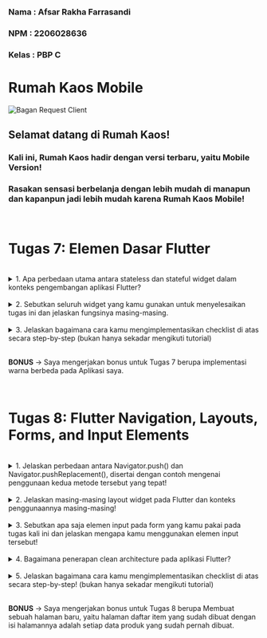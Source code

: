 ### Nama : Afsar Rakha Farrasandi
### NPM : 2206028636
### Kelas : PBP C

# Rumah Kaos Mobile
![Bagan Request Client](https://github.com/afsarakhaa/rumah-kaos/assets/122893320/1ec0cfb0-becc-4aaa-ab99-c4b060aa8c2d)

## Selamat datang di **Rumah Kaos**!
### Kali ini, Rumah Kaos hadir dengan versi terbaru, yaitu Mobile Version!
### Rasakan sensasi berbelanja dengan lebih mudah di manapun dan kapanpun jadi lebih mudah karena Rumah Kaos Mobile!

<br/>

# Tugas 7: Elemen Dasar Flutter
<br />

<details>
<summary> 1. Apa perbedaan utama antara stateless dan stateful widget dalam konteks pengembangan aplikasi Flutter?
</summary>

<br/>

Dalam pengembangan aplikasi Flutter, terdapat dua jenis widget utama yang digunakan untuk membangun UI: **StatelessWidget** dan **StatefulWidget**. Kedua widget ini memiliki peran penting dan penggunaan yang berbeda tergantung pada kebutuhan aplikasi kita.

Berikut adalah tabel yang menggambarkan perbedaan utama antara `StatelessWidget` dan `StatefulWidget`:

| Aspek | StatelessWidget | StatefulWidget |
|-------|----------------|---------------|
| **Definisi** | Widget yang tidak memerlukan state. Artinya, tidak ada data yang diharapkan berubah sepanjang waktu widget ditampilkan. | Widget yang memiliki state yang bisa berubah. Ini digunakan untuk widget yang bisa berinteraksi dengan pengguna atau data yang berubah-ubah. |
| **Penggunaan** | Ideal untuk UI yang static dan tidak berubah setelah rendering pertama, seperti teks atau ikon. | Digunakan untuk UI yang dinamis dan interaktif, seperti form, atau informasi yang terus berubah. |
| **State** | Tidak memiliki state sendiri. | Memiliki state sendiri yang dapat berubah dan memicu UI untuk membangun ulang. |
| **Rebuild** | Tidak dibangun ulang ketika data berubah. | Dibangun ulang ketika state-nya berubah menggunakan `setState()`. |
| **Performance** | Lebih efisien jika data tidak berubah. | Memiliki overhead karena perlu mengelola state dan mungkin membangun ulang lebih sering. |
| **Contoh** | `Text`, `Icon`, dan `FlatButton`. | `Checkbox`, `Radio`, `Slider`, dan form input. |
| **Lifecycle** | Memiliki metode `build()` saja. | Memiliki metode `createState()`, dan state memiliki lifecycle seperti `initState()`, `dispose()`, dll. |

## Kesimpulan

Pemilihan antara `StatelessWidget` dan `StatefulWidget` bergantung pada apakah UI component yang dibangun butuh untuk diperbarui selama masa maintain atau pengembangan. Jika jawabannya ya, maka `StatefulWidget` adalah pilihan yang tepat. Jika tidak, `StatelessWidget` lebih disukai karena lebih ringan dan sederhana.
</details>

<br/>

<details>
<summary> 2. Sebutkan seluruh widget yang kamu gunakan untuk menyelesaikan tugas ini dan jelaskan fungsinya masing-masing.
</summary>

<br/>

Pada hal ini, hampir semua hal adalah widget, maka dari itu, berikut adalah seluruh widget yang saya gunakan dalam tugas ini beserta penjelasannya

| Widget | Fungsi |
|--------|--------|
| `MaterialApp` | Widget pembungkus yang menyediakan aplikasi dengan data tema, rute, dan lainnya. |
| `Scaffold` | Menyediakan struktur dasar untuk aplikasi desain material, termasuk app bars, body, dan lain-lain. |
| `AppBar` | Menampilkan app bar di bagian atas layar, biasanya berisi judul dan aksi. |
| `SingleChildScrollView` | Memungkinkan konten di dalamnya dapat discroll, berguna untuk konten yang melebihi layar. |
| `Padding` | Menambahkan ruang di sekitar widget anak, berguna untuk memberikan margin. |
| `Column` | Mengatur anak-anaknya dalam tata letak vertikal linier. |
| `Text` | Menampilkan string teks dengan berbagai styling. |
| `GridView.builder` | Membuat grid item yang dibangun secara dinamis, efisien untuk daftar item besar. |
| `SliverGridDelegateWithFixedCrossAxisCount` | Mengontrol tata letak grid, termasuk jumlah kolom dan spacing. |
| `Card` | Widget material design yang menampilkan informasi yang dapat di-tap. |
| `InkWell` | Menangkap tab dan memberikan efek visual ketika disentuh. |
| `Icon` | Menampilkan ikon material. |
| `SizedBox` | Kotak dengan ukuran tertentu, sering digunakan untuk spacing. |
| `TextStyle` | Menentukan gaya teks seperti ukuran font, berat, dan warna. |
| `ScaffoldMessenger` | Menampilkan `SnackBar`, memberikan feedback sementara ke pengguna. |
| `SnackBar` | Menampilkan pesan singkat di bagian bawah layar. |
| `IconData` | Mendefinisikan ikon-ikon material yang tersedia. |
| `Color` | Merepresentasikan warna. |
| `ThemeData` | Menentukan tema warna dan desain yang digunakan di aplikasi. |
| `ColorScheme.fromSeed` | Menciptakan skema warna dari warna seed. |
| `RoundedRectangleBorder` | Memberikan bentuk bulat pada border `Card`. |
| `main` | Fungsi entry point eksekusi aplikasi Flutter. |

</details>

<br/>

<details>
<summary> 3.  Jelaskan bagaimana cara kamu mengimplementasikan checklist di atas secara step-by-step (bukan hanya sekadar mengikuti tutorial)
</summary>

<br/>

- ### [x]  Membuat sebuah program Flutter baru dengan tema inventory seperti tugas-tugas sebelumnya.

    Pada hal ini saya membuat program Flutter Baru dengan nama "Rumah Kaos Mobile" karena merupakan versi mobile dari App Rumah Kaos.

    #### Persyaratan Sistem
    - Flutter SDK
    - Dart SDK
    - IDE yang mendukung Flutter (misalnya, Android Studio atau Visual Studio Code)

    #### Setup Aplikasi
    1. Instal Flutter SDK dan Dart SDK di sistem Anda.
    2. Setup editor yang Anda pilih (misalnya, Android Studio atau Visual Studio Code) dengan plugin Flutter dan Dart.
    3. Clone repository ini atau buat aplikasi Flutter baru menggunakan perintah `flutter create nama_aplikasi`.

    #### Struktur Kode
    Aplikasi ini terdiri dari dua file Dart utama:
    - `main.dart`: File utama yang menjalankan aplikasi Flutter.
    - `menu.dart`: Berisi widget yang digunakan untuk menampilkan tombol dan fungsi aplikasi.

    #### Cara Menjalankan
    1. Buka terminal.
    2. Navigasi ke direktori aplikasi.
    3. Jalankan `flutter run` untuk menjalankan aplikasi pada simulator atau perangkat.

- ### [x]  Membuat tiga tombol sederhana dengan ikon dan teks (Lihat Item, Tambah Item, Logout)

    ### Langkah 1: Mendefinisikan Model Data

    Saya pertama-tama mendefinisikan model data yang akan mewakili setiap item pada UI. Model ini dinamakan `ShopItem`.

    ```dart
    class ShopItem {
    final String name;
    final IconData icon;
    final Color color;

    ShopItem(this.name, this.icon, this.color);
    }
    ```

    Model `ShopItem` ini memiliki nama, ikon, dan warna yang nantinya digunakan untuk menampilkan tombol.

    ### Langkah 2: Membuat Widget Tombol

    Selanjutnya, saya membuat sebuah Stateless Widget yang disebut `ShopCard`. Widget ini mengambil `ShopItem` sebagai parameter dan menampilkannya sebagai sebuah Card yang bisa ditekan.

    ```dart
    class ShopCard extends StatelessWidget {
    final ShopItem item;

    const ShopCard(this.item, {Key? key}) : super(key: key);

    @override
    Widget build(BuildContext context) {
        return Card(
        color: item.color,
        child: InkWell(
            onTap: () {
            ScaffoldMessenger.of(context).showSnackBar(
                SnackBar(content: Text("Saya telah menekan tombol ${item.name}!"))
            );
            },
            child: Column(
            // ... Isi child sesuai dengan struktur yang ada di kode asli
            ),
        ),
        );
    }
    }
    ```

    Dalam `ShopCard`, `InkWell` digunakan untuk menangkap gestur tap dan menampilkan Snackbar.

    ### Langkah 3: Menampilkan Tombol pada Layar Utama

    Pada `MyHomePage`, saya menggunakan `GridView.builder` untuk menampilkan `ShopCard`. Setiap card merepresentasikan satu dari tiga tombol fungsi aplikasi yang diminta.

    ```dart
    class MyHomePage extends StatelessWidget {
    // ... Constructor dan variabel lainnya ...

    @override
    Widget build(BuildContext context) {
        // ... Scaffold dan AppBar ...

        return GridView.builder(
        // ... GridView builder setup ...
        itemBuilder: (context, index) {
            return ShopCard(items[index]);
        },
        );
    }
    }
    ```

    `GridView.builder` akan membangun sebuah `ShopCard` untuk setiap `ShopItem` yang ada di dalam list `items`.

    ### Langkah 4: Menetapkan Item Tombol

    Saya menetapkan tombol-tombol yang diinginkan dalam sebuah list bernama `items` di `MyHomePage`.

    ```dart
    final List<ShopItem> items = [
    ShopItem("Lihat Item", Icons.checklist, Colors.green),
    ShopItem("Tambah Item", Icons.add_shopping_cart, Colors.blue),
    ShopItem("Logout", Icons.logout, Colors.red),
    ];
    ```
- ### [x]  Memunculkan Snackbar dan tulisannya

    #### Implementasi Tombol dan Snackbar
    Saya membuat tiga tombol dengan ikon dan teks menggunakan `ShopCard`. Setiap `ShopCard` dikonfigurasi dengan sebuah `ShopItem` yang memiliki nama, ikon, dan warna tertentu. Ketika tombol ditekan, sebuah `SnackBar` ditampilkan dengan menggunakan `ScaffoldMessenger.of(context)` untuk memberikan umpan balik kepada pengguna.

    ##### Kode `ShopCard` untuk Snackbar
    ```dart
    child: InkWell(
    onTap: () {
        ScaffoldMessenger.of(context)
        ..hideCurrentSnackBar()
        ..showSnackBar(SnackBar(content: Text("Kamu telah menekan tombol ${item.name}!")));
    },
    // Rest of the code
    )
    ```
    Setiap tombol memiliki `onTap` callback yang menghasilkan `SnackBar` dengan pesan yang sesuai berdasarkan item yang ditekan.
</details>

<br/>

**BONUS** -> Saya mengerjakan bonus untuk Tugas 7 berupa implementasi warna berbeda pada Aplikasi saya.

<br/>

# Tugas 8: Flutter Navigation, Layouts, Forms, and Input Elements
<br />

<details>
<summary> 1. Jelaskan perbedaan antara Navigator.push() dan Navigator.pushReplacement(), disertai dengan contoh mengenai penggunaan kedua metode tersebut yang tepat!
</summary>

<br/>

**Perbedaan antara `Navigator.push()` dan `Navigator.pushReplacement()`**

Flutter menyediakan metode `Navigator.push()` dan `Navigator.pushReplacement()` untuk navigasi antar halaman. Keduanya memiliki tujuan yang berbeda:

- `Navigator.push()`: Digunakan untuk menavigasi ke halaman baru tanpa menghapus halaman saat ini dari stack. Halaman sebelumnya tetap ada di stack, sehingga user dapat kembali ke halaman tersebut.
- `Navigator.pushReplacement()`: Digunakan untuk menavigasi ke halaman baru dengan menggantikan halaman saat ini di stack. Halaman saat ini akan dihapus dari stack, dan tidak dapat kembali ke halaman tersebut.

### Tabel Perbandingan

| Fitur                    | Navigator.push()                  | Navigator.pushReplacement()    |
|--------------------------|-----------------------------------|-------------------------------|
| Deskripsi                | Menambahkan halaman baru ke stack.| Mengganti halaman saat ini dengan halaman baru di stack. |
| Kembalinya ke Halaman Sebelumnya | Memungkinkan kembali ke halaman sebelumnya. | Tidak memungkinkan kembali ke halaman sebelumnya. |
| Penggunaan Stack         | Menambahkan ke stack.             | Menggantikan elemen di stack. |
| Kasus Penggunaan         | Menavigasi ke halaman baru sambil mempertahankan histori. | Menavigasi ke halaman baru saat tidak perlu kembali ke halaman sebelumnya (misalnya, setelah login berhasil). |

### Contoh Penggunaan

**Navigator.push()**
```dart
Navigator.push(
  context,
  MaterialPageRoute(builder: (context) => ShopFormPage()),
);
```
Dalam contoh ini, user menavigasi ke `ShopFormPage` dan dapat kembali ke halaman sebelumnya dengan menggunakan tombol kembali.

**Navigator.pushReplacement()**
```dart
Navigator.pushReplacement(
  context,
  MaterialPageRoute(builder: (context) => MyHomePage()),
);
```
Dalam contoh ini, user menavigasi ke `MyHomePage`, tetapi tidak dapat kembali ke halaman sebelumnya karena telah digantikan oleh `MyHomePage`.

### Kesimpulan

Pemilihan antara `Navigator.push()` dan `Navigator.pushReplacement()` tergantung pada kebutuhan navigasi dalam aplikasi yang dibuat. Penggunaan yang tepat akan memastikan pengalaman pengguna yang intuitif dan efisien.

</details>
<br/>

<details>
<summary> 2.  Jelaskan masing-masing layout widget pada Flutter dan konteks penggunaannya masing-masing! </summary>

<br/>

Berikut penjelasan masing-masing layout widget pada Flutter beserta konteks penggunaannya:

| Nama Layout Widget  | Deskripsi                                                                                                                      | Konteks Penggunaan                             |
|---------------------|--------------------------------------------------------------------------------------------------------------------------------|------------------------------------------------|
| `Container`         | Widget yang digunakan untuk mengatur tata letak dan dekorasi elemen-elemen dalam kotak.                                    | Biasanya digunakan untuk mengelompokkan dan mengatur elemen-elemen lain dalam kotak dengan batas tertentu.                |
| `Row`               | Widget yang mengatur anak-anaknya dalam baris horizontal.                                                                      | Berguna ketika kita ingin menampilkan elemen-elemen dalam satu baris secara horizontal.                                |
| `Column`            | Widget yang mengatur anak-anaknya dalam kolom vertikal.                                                                        | Berguna ketika kita ingin menampilkan elemen-elemen dalam satu kolom secara vertikal.                                  |
| `ListView`          | Widget yang mengatur anak-anaknya dalam daftar gulir (scrollable list).                                                         | Digunakan ketika kita memiliki daftar elemen yang panjang dan ingin memungkinkan pengguna untuk menggulirnya.         |
| `Stack`             | Widget yang mengatur anak-anaknya dalam tumpukan, yang memungkinkan elemen-elemen tumpuk di atas satu sama lain.          | Berguna ketika kita ingin menumpuk elemen-elemen dalam tata letak yang lebih kompleks, seperti tumpukan kartu.         |
| `Expanded`          | Widget yang memungkinkan anak-anaknya memperluas ruang yang tersedia dalam arah tertentu.                                     | Digunakan dalam `Row` atau `Column` untuk memberikan sebagian dari ruang yang tersedia kepada anak-anaknya.             |
| `Wrap`              | Widget yang mengatur anak-anaknya dalam baris-baris yang memanjang secara otomatis, dan memindahkan ke baris berikutnya jika tidak cukup ruang. | Cocok untuk tata letak dengan elemen-elemen berukuran bervariasi yang perlu diatur dalam baris-baris.         |
| `Flow`              | Widget yang mengatur anak-anaknya dalam tata letak aliran (flow layout), dengan kemampuan mengisi ruang secara otomatis.  | Berguna untuk tata letak yang kompleks yang memerlukan penataan elemen dengan baik tanpa perlu mengatur secara manual. |
| `Card`              | Widget yang menggambarkan kartu dengan bayangan dan tampilan yang elegan.                                                       | Umumnya digunakan untuk menampilkan konten dalam kartu terpisah dengan dekorasi visual yang konsisten.                |
</details>

<br/>

<details>
<summary> 3.  Sebutkan apa saja elemen input pada form yang kamu pakai pada tugas kali ini dan jelaskan mengapa kamu menggunakan elemen input tersebut!
</summary>

<br/>

Pada tugas ini, saya menggunakan empat elemen input dalam form Flutter, yaitu:

1. **TextFormField untuk Nama Produk**:
   - Alasan penggunaan: Elemen ini digunakan untuk mengumpulkan informasi tentang nama produk yang akan ditambahkan. TextFormField digunakan karena memungkinkan pengguna untuk memasukkan teks dan memiliki validasi untuk memastikan bahwa input tidak kosong.

2. T**extFormField untuk Harga**:
   - Alasan penggunaan: Elemen ini digunakan untuk mengumpulkan informasi tentang harga produk. TextFormField digunakan karena memungkinkan pengguna untuk memasukkan angka (dalam bentuk teks) dan memiliki validasi untuk memastikan bahwa input tidak kosong dan berupa angka.

3. **TextFormField untuk Deskripsi**:
   - Alasan penggunaan: Elemen ini digunakan untuk mengumpulkan deskripsi produk. TextFormField digunakan karena memungkinkan pengguna untuk memasukkan teks deskripsi produk dan memiliki validasi untuk memastikan bahwa input tidak kosong.

4. **TextFormField untuk Jumlah**:
   - Alasan penggunaan: Elemen ini digunakan untuk mengumpulkan informasi tentang jumlah produk yang tersedia. TextFormField digunakan karena memungkinkan pengguna untuk memasukkan angka (dalam bentuk teks) dan memiliki validasi untuk memastikan bahwa input tidak kosong dan berupa angka.

Penggunaan TextFormField dalam form ini memungkinkan pengguna untuk memasukkan informasi yang dibutuhkan (nama produk, harga, deskripsi, dan jumlah) dengan memastikan bahwa input sesuai dengan persyaratan (tidak kosong, harga dan jumlah berupa angka). Validasi yang terdapat pada masing-masing elemen input juga membantu dalam menghindari kesalahan input yang tidak valid.

</details>

<br/>

<details>
<summary> 4. Bagaimana penerapan clean architecture pada aplikasi Flutter?
</summary>

## Deskripsi
Clean Architecture adalah sebuah pendekatan dalam pengembangan perangkat lunak yang bertujuan untuk memisahkan komponen-komponen utama dalam sebuah aplikasi, sehingga aplikasi menjadi lebih modular, teruji dengan baik, dan mudah untuk dipelihara. Penerapan Clean Architecture pada aplikasi Flutter dapat membantu kita memisahkan logika bisnis dari aspek teknis dan tampilan, sehingga memungkinkan pengujian yang lebih baik, skalabilitas, dan pemeliharaan yang lebih mudah.

## Langkah-Langkah Penerapan Clean Architecture

1. Pembagian Lapisan:
   - Lapisan Internal: Ini adalah lapisan yang berisi logika bisnis aplikasi. Di dalam lapisan ini, kita dapat mendefinisikan use cases (interactors) yang menggambarkan fungsionalitas utama aplikasi kita.
   - Lapisan Eksternal: Ini adalah lapisan yang berisi implementasi teknis seperti UI, database, API, dan perangkat keras. Flutter sering digunakan di lapisan ini untuk mengimplementasikan tampilan pengguna (UI).

2. Pembagian Modul:
   - Domain Layer: Ini adalah modul yang berisi semua logika bisnis, termasuk entitas, use cases, dan repositori abstrak. Tidak ada ketergantungan ke infrastruktur di sini.
   - Data Layer: Ini adalah modul yang mengimplementasikan repositori abstrak dari domain layer. Modul ini bertanggung jawab untuk berkomunikasi dengan data eksternal, seperti database atau API.
   - Presentation Layer: Ini adalah modul yang berisi komponen UI seperti widget, halaman, dan manajemen state UI. Ini adalah bagian yang berinteraksi langsung dengan pengguna.

3. Dependency Injection:
   - Gunakan teknik Dependency Injection (DI) untuk menghubungkan lapisan tersebut. Dengan Flutter, kita bisa menggunakan paket seperti "get_it" atau "provider" untuk mengatur injeksi dependensi.

4. Pengujian:
   - Lapisan domain harus memiliki pengujian unit yang kuat untuk memastikan logika bisnis berfungsi dengan baik.
   - Lapisan data perlu memiliki pengujian integrasi untuk memastikan koneksi dengan data eksternal berjalan dengan baik.
   - Lapisan presentasi harus memiliki pengujian widget untuk memastikan UI berperilaku seperti yang diharapkan.

5. Menggunakan Pola Desain:
   - Dalam lapisan presentasi, kita bisa menggunakan pola desain seperti MVVM (Model-View-ViewModel) atau BLoC (Business Logic Component) untuk memisahkan tampilan dari logika bisnis.

6. Memisahkan Responsabilitas:
   - Pastikan setiap lapisan hanya memiliki responsabilitas tertentu dan tidak bergantung pada lapisan lain secara langsung.

7. Menerapkan Prinsip Single Responsibility:
   - Pastikan setiap kelas atau komponen hanya memiliki satu tanggung jawab utama.

Penerapan Clean Architecture pada aplikasi Flutter akan membantu kita mencapai pemisahan yang baik antara komponen-komponen aplikasi kita, membuat kode lebih mudah diuji, dan memungkinkan kita untuk mengganti teknologi atau lapisan tanpa mengganggu bagian lain dari aplikasi kita. 
</details>

<br/>

<details>
<summary> 5. Jelaskan bagaimana cara kamu mengimplementasikan checklist di atas secara step-by-step! (bukan hanya sekadar mengikuti tutorial)
</summary>

<br/>

### A. Formulir Tambah Item Baru

#### 1. Buat Halaman Baru untuk Formulir Tambah Item:

1.1 Tambahkan file `shoplist_form.dart`:

```dart
// shoplist_form.dart

import 'package:flutter/material.dart';

class ShopFormPage extends StatefulWidget {
  const ShopFormPage({Key? key}) : super(key: key);

  @override
  State<ShopFormPage> createState() => _ShopFormPageState();
}

class _ShopFormPageState extends State<ShopFormPage> {
  // ... (existing code)
}
```

#### 2. Elemen Input pada Formulir:

2.1 Tambahkan elemen input pada `_ShopFormPageState`:

```dart
// _ShopFormPageState in shoplist_form.dart

// ... (existing code)

String _name = "";
int _price = 0;
String _description = "";
int _amount = 0;
final _formKey = GlobalKey<FormState>();

@override
Widget build(BuildContext context) {
  return Scaffold(
    // ... (existing code)
    body: Form(
      key: _formKey,
      child: SingleChildScrollView(
        child: Column(
          crossAxisAlignment: CrossAxisAlignment.start,
          children: [
            // ... (existing code)
          ],
        ),
      ),
    ),
  );
}
```

#### 3. Tombol Save:

3.1 Tambahkan Tombol "Save" pada `_ShopFormPageState`:

```dart
// _ShopFormPageState in shoplist_form.dart

// ... (existing code)

Align(
  alignment: Alignment.bottomCenter,
  child: Padding(
    padding: const EdgeInsets.all(8.0),
    child: ElevatedButton(
      onPressed: () {
        // ... (existing code)

        // Save button logic
        if (_formKey.currentState!.validate()) {
          // ... (existing code)
        }
      },
      child: const Text(
        "Save",
        style: TextStyle(color: Colors.white),
      ),
    ),
  ),
),
```

#### 4. Navigasi:

4.1 Arahkan pengguna ke halaman form tambah item baru dari `MyHomePage`:

```dart
// menu.dart

// ... (existing code)

class MyHomePage extends StatelessWidget {
  // ... (existing code)

  @override
  Widget build(BuildContext context) {
    return Scaffold(
      // ... (existing code)
      body: SingleChildScrollView(
        child: Padding(
          padding: const EdgeInsets.all(20.0),
          child: Column(
            children: <Widget>[
              // ... (existing code)
              InkWell(
                onTap: () {
                  Navigator.push(
                    context,
                    MaterialPageRoute(
                      builder: (context) => const ShopFormPage(),
                    ),
                  );
                },
                child: ShopCard(items[index]),
              ),
            ],
          ),
        ),
      ),
    );
  }
}
```

### B. Drawer

#### 1. Buat Drawer:

1.1 Tambahkan drawer pada `left_drawer.dart`:

```dart
// left_drawer.dart

// ... (existing code)

class LeftDrawer extends StatelessWidget {
  // ... (existing code)

  @override
  Widget build(BuildContext context) {
    return Drawer(
      child: ListView(
        children: [
          // ... (existing code)
        ],
      ),
    );
  }
}
```

#### 2. Opsi Drawer:

2.1 Tambahkan opsi "Tambah Item" pada `LeftDrawer`:

```dart
// left_drawer.dart

// ... (existing code)

ListTile(
  leading: const Icon(Icons.add_shopping_cart),
  title: const Text('Tambah Item'),
  onTap: () {
    Navigator.push(
      context,
      MaterialPageRoute(
        builder: (context) => const ShopFormPage(),
      ),
    );
  },
),
```

#### 3. Opsi Drawer:

3.1 Tambahkan opsi "Halaman Utama" pada `LeftDrawer`:

```dart
// left_drawer.dart

// ... (existing code)

ListTile(
  leading: const Icon(Icons.home_outlined),
  title: const Text('Halaman Utama'),
  onTap: () {
    Navigator.pushReplacement(
      context,
      MaterialPageRoute(
        builder: (context) => MyHomePage(),
      ),
    );
  },
),
```

</details>

</br>

**BONUS** -> Saya mengerjakan bonus untuk Tugas 8 berupa Membuat sebuah halaman baru, yaitu halaman daftar item yang sudah dibuat dengan isi halamannya adalah setiap data produk yang sudah pernah dibuat.


